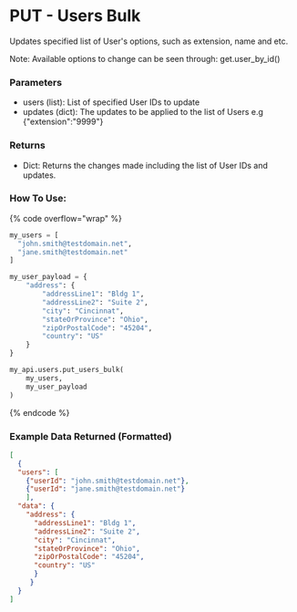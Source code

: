 # PUT - Users Bulk

Updates specified list of User's options, such as extension, name and etc.

Note: Available options to change can be seen through: get.user_by_id()

### Parameters&#x20;

* users (list): List of specified User IDs to update
* updates (dict): The updates to be applied to the list of Users e.g {"extension":"9999"}

### Returns

* Dict: Returns the changes made including the list of User IDs and updates.

### How To Use:

{% code overflow="wrap" %}
```python
my_users = [
  "john.smith@testdomain.net",
  "jane.smith@testdomain.net"
]

my_user_payload = {
    "address": {
        "addressLine1": "Bldg 1",
        "addressLine2": "Suite 2",
        "city": "Cincinnat",
        "stateOrProvince": "Ohio",
        "zipOrPostalCode": "45204",
        "country": "US"
    }
}

my_api.users.put_users_bulk(
    my_users,
    my_user_payload
)
```
{% endcode %}

### Example Data Returned (Formatted)

```json
[
  {
  "users": [
    {"userId": "john.smith@testdomain.net"}, 
    {"userId": "jane.smith@testdomain.net"}
    ], 
  "data": {
    "address": {
      "addressLine1": "Bldg 1", 
      "addressLine2": "Suite 2", 
      "city": "Cincinnat", 
      "stateOrProvince": "Ohio", 
      "zipOrPostalCode": "45204", 
      "country": "US"
      }
     }
  }
]

```
